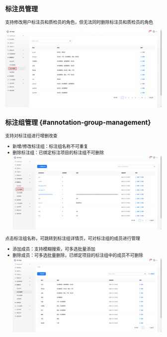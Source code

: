 ## 标注员管理

支持修改用户标注员和质检员的角色，但无法同时删除标注员和质检员的角色

![](images/标注团队管理/image.png)



## 标注组管理 {#annotation-group-management}

支持对标注组进行增删改查

* 新增/修改标注组：标注组名称不可重复
* 删除标注组：已绑定标注项目的标注组不可删除
![](images/标注团队管理/image-1.png)


点击标注组名称，可跳转到标注组详情页，可对标注组的成员进行管理

* 添加成员：支持模糊搜索，可多选批量添加
* 删除成员：可多选批量删除，已绑定项目的标注组中的成员不可删除
![](images/标注团队管理/image-2.png)

